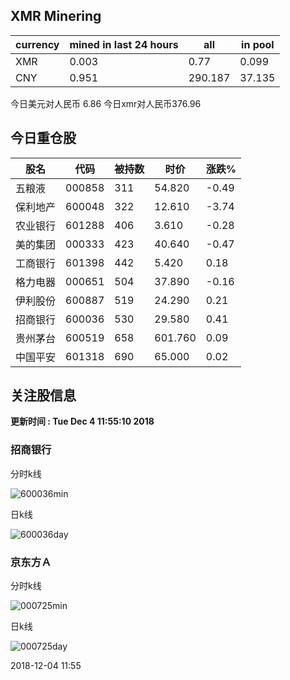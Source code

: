 ## XMR Minering

|currency|mined in last 24 hours|all|in pool|
|---|---|---|---|
|XMR|0.003|0.77|0.099|
|CNY|0.951|290.187|37.135|

今日美元对人民币 6.86	今日xmr对人民币376.96


## 今日重仓股 

|股名|代码|被持数|时价|涨跌%|
|---|---|---|---|---|
|五粮液|000858|311|54.820|-0.49|
|保利地产|600048|322|12.610|-3.74|
|农业银行|601288|406|3.610|-0.28|
|美的集团|000333|423|40.640|-0.47|
|工商银行|601398|442|5.420|0.18|
|格力电器|000651|504|37.890|-0.16|
|伊利股份|600887|519|24.290|0.21|
|招商银行|600036|530|29.580|0.41|
|贵州茅台|600519|658|601.760|0.09|
|中国平安|601318|690|65.000|0.02|

## 关注股信息
**更新时间 : Tue Dec  4 11:55:10 2018**
### 招商银行 
分时k线

![600036min](http://image.sinajs.cn/newchart/min/n/sh600036.gif)

日k线

![600036day](http://image.sinajs.cn/newchart/daily/n/sh600036.gif)

### 京东方Ａ 
分时k线

![000725min](http://image.sinajs.cn/newchart/min/n/sz000725.gif)

日k线

![000725day](http://image.sinajs.cn/newchart/daily/n/sz000725.gif)

2018-12-04 11:55